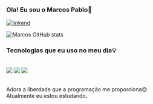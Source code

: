### Ola! Eu sou o Marcos Pablo👋

[![linkend](https://img.shields.io/badge/LinkedIn-0077B5?style=for-the-badge&logo=linkedin&logoColor=white)](https://www.linkedin.com/in/nord-kis-b7a0b0215/)


![Marcos GitHub stats](https://github-readme-stats.vercel.app/api?username=Rinpiki&show_icons=true&theme=dracula)


### Tecnologias que eu uso no meu dia💡

<div style="display: inline_block"><br/>
   <img aling="center" src="https://img.shields.io/badge/HTML5-E34F26?style=for-the-badge&logo=html5&logoColor=white"/>
   <img aling="center" src="https://img.shields.io/badge/CSS3-1572B6?style=for-the-badge&logo=css3&logoColor=white"/>
   <img aling="center" src="https://img.shields.io/badge/JavaScript-323330?style=for-the-badge&logo=javascript&logoColor=F7DF1E"/>
 
</div><br>

Adora a liberdade que a programação me proporciona🙃<br>
Atualmente eu estou estudando..

